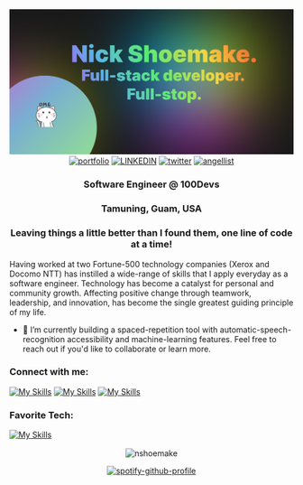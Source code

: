 <img src="https://github.com/nshoemake/nshoemake/blob/main/github_banner.png?raw=true">

<div align="center">
<a href="https://nshoemake.me"><img src="https://img.shields.io/badge/portfolio-white?style=for-the-badge&logo=react&logoColor=WHITE" alt="portfolio"></a>
<a href="https://linkedin.com/in/nshoemake"><img src="https://img.shields.io/badge/LINKEDIN-blue?style=for-the-badge&logo=LINKEDIN&logoColor=WHITE" alt="LINKEDIN"></a>
<a href="https://twitter.com/nshoemake_"><img src="https://img.shields.io/badge/twitter-blue?style=for-the-badge&logo=twitter" alt="twitter"></a>
<a href="https://angel.co/u/nshoemake"><img src="https://img.shields.io/badge/angellist-white?style=for-the-badge&logo=angellist&logoColor=grey" alt="angellist"></a>
</div>


<h3 align="center">Software Engineer @ 100Devs</h3>
<h3 align="center">Tamuning, Guam, USA</h3>
<h3 align="center">Leaving things a little better than I found them, one line of code at a time!</h3>

Having worked at two Fortune-500 technology companies (Xerox and Docomo NTT) has instilled a wide-range of skills that I apply everyday as a software engineer. Technology has become a catalyst for personal and community growth. Affecting positive change through teamwork, leadership, and innovation, has become the single greatest guiding principle of my life. 


- :hammer: I’m currently building a spaced-repetition tool with automatic-speech-recognition accessibility and machine-learning features. Feel free to reach out if you'd like to collaborate or learn more.

<h3 align="left">Connect with me:</h3>

[![My Skills](https://skills.thijs.gg/icons?i=twitter)](https://twitter.com/nshoemake_)
[![My Skills](https://skills.thijs.gg/icons?i=linkedin)](https://linkedin.com/in/nshoemake)
[![My Skills](https://skills.thijs.gg/icons?i=discord)](https://discordapp.com/users/nshoemake#5032)

<h3 align="left">Favorite Tech:</h3>

[![My Skills](https://skills.thijs.gg/icons?i=css,express,git,graphql,heroku,html,js,mongodb,nextjs,nodejs,postgres,react,remix,tailwind,webpack)](#)

<div align="center">

<img align="center" src="https://github-readme-streak-stats.herokuapp.com/?user=nshoemake&" alt="nshoemake" />
</div>

<div align="center">

[![spotify-github-profile](https://spotify-github-profile.vercel.app/api/view?uid=niklausis&cover_image=false&theme=default&show_offline=false&bar_color=53b14f&bar_color_cover=true)](#)

</div>
